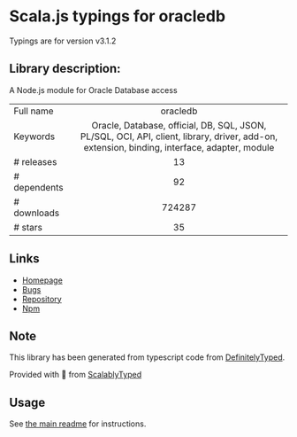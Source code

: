 
# Scala.js typings for oracledb

Typings are for version v3.1.2

## Library description:
A Node.js module for Oracle Database access

|                    |                 |
| ------------------ | :-------------: |
| Full name          | oracledb |
| Keywords           | Oracle, Database, official, DB, SQL, JSON, PL/SQL, OCI, API, client, library, driver, add-on, extension, binding, interface, adapter, module |
| # releases         | 13 |
| # dependents       | 92 |
| # downloads        | 724287 |
| # stars            | 35 |

## Links
- [Homepage](http://oracle.github.io/node-oracledb/)
- [Bugs](https://github.com/oracle/node-oracledb/issues)
- [Repository](https://github.com/oracle/node-oracledb)
- [Npm](https://www.npmjs.com/package/oracledb)
    


## Note
This library has been generated from typescript code from [DefinitelyTyped](https://definitelytyped.org).

Provided with :purple_heart: from [ScalablyTyped](https://github.com/oyvindberg/ScalablyTyped)

## Usage
See [the main readme](../../readme.md) for instructions.


